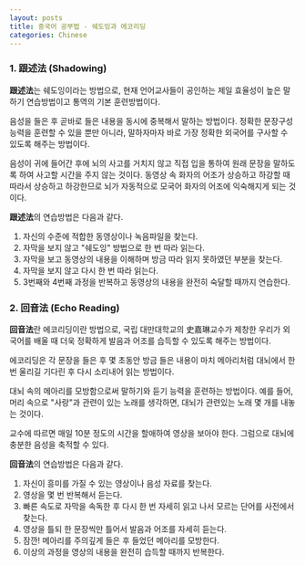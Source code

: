 ```yaml
---
layout: posts
title: 중국어 공부법 - 쉐도잉과 에코리딩
categories: Chinese
---
```


### 1. 跟述法 (Shadowing)

**跟述法**는 쉐도잉이라는 방법으로, 현재 언어교사들이 공인하는 제일 효율성이 높은 말하기 연습방법이고 통역의 기본 훈련방법이다.

음성을 들은 후 곧바로 들은 내용을 동시에 중복해서 말하는 방법이다. 정확한 문장구성능력을 훈련할 수 있을 뿐만 아니라, 말하자마자 바로 가장 정확한 외국어를 구사할 수 있도록 해주는 방법이다.

음성이 귀에 들어간 후에 뇌의 사고를 거치지 않고 직접 입을 통하여 원래 문장을 말하도록 하여 사고할 시간을 주지 않는 것이다. 동영상 속 화자의 어조가 상승하고 하강할 때 따라서 상승하고 하강한므로 뇌가 자동적으로 모국어 화자의 어조에 익숙해지게 되는 것이다.

**跟述法**의 연습방법은 다음과 같다.

1. 자신의 수준에 적합한 동영상이나 녹음파일을 찾는다.
2. 자막을 보지 않고 "쉐도잉" 방법으로 한 번 따라 읽는다.
3. 자막을 보고 동영상의 내용을 이해하며 방금 따라 읽지 못하였던 부분을 찾는다.
4. 자막을 보지 않고 다시 한 번 따라 읽는다.
5. 3번째와 4번째 과정을 반복하고 동영상의 내용을 완전히 숙달할 때까지 연습한다.



### 2. 回音法 (Echo Reading)

**回音法**란 에코리딩이란 방법으로, 국립 대만대학교의 史嘉琳교수가 제창한 우리가 외국어를 배울 때 더욱 정확하게 발음과 어조를 습득할 수 있도록 해주는 방법이다.

에코리딩은 각 문장을 들은 후 몇 초동안 방금 들은 내용이 마치 메아리처럼 대뇌에서 한 번 울리길 기다린 후 다시 소리내어 읽는 방법이다.

대뇌 속의 메아리를 모방함으로써 말하기와 듣기 능력을 훈련하는 방법이다. 예를 들어, 머리 속으로 "사랑"과 관련이 있는 노래를 생각하면, 대뇌가 관련있는 노래 몇 개를 내놓는 것이다.

교수에 따르면 매일 10분 정도의 시간을 할애하여 영상을 보아야 한다. 그럼으로 대뇌에 충분한 음성을 축적할 수 있다.

**回音法**의 연습방법은 다음과 같다.

1. 자신이 흥미를 가질 수 있는 영상이나 음성 자료를 찾는다.
2. 영상을 몇 번 반복해서 듣는다.
3. 빠른 속도로 자막을 속독한 후 다시 한 번 자세히 읽고 나서 모르는 단어를 사전에서 찾는다.
4. 영상을 틀되 한 문장씩만 틀어서 발음과 어조를 자세히 듣는다.
5. 잠깐! 메아리를 주의깊게 들은 후 들었던 메아리를 모방한다.
6. 이상의 과정을 영상의 내용을 완전히 습득할 때까지 반복한다.



